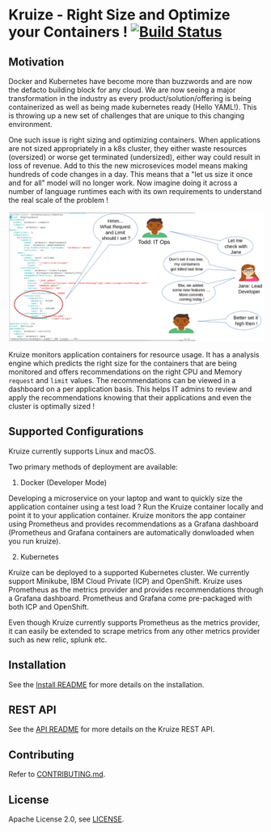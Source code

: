 
# Kruize - Right Size and Optimize your Containers ! [![Build Status](https://travis-ci.org/kruize/kruize.svg?branch=master)](https://travis-ci.org/kruize/kruize)


## Motivation

Docker and Kubernetes have become more than buzzwords and are now the defacto building block for any cloud. We are now seeing a major transformation in the industry as every product/solution/offering is being containerized as well as being made kubernetes ready (Hello YAML!). This is throwing up a new set of challenges that are unique to this changing environment.

One such issue is right sizing and optimizing containers. When applications are not sized appropriately in a k8s cluster, they either waste resources (oversized) or worse get terminated (undersized), either way could result in loss of revenue. Add to this the new microsevices model means making hundreds of code changes in a day. This means that a "let us size it once and for all" model will no longer work. Now imagine doing it across a number of language runtimes each with its own requirements to understand the real scale of the problem !

![DevOps Dilemma](/docs/devops-dilemma.png)

Kruize monitors application containers for resource usage. It has a analysis engine which predicts the right size for the containers that are being monitored and offers recommendations on the right CPU and Memory `request` and `limit` values. The recommendations can be viewed in a dashboard on a per application basis. This helps IT admins to review and apply the recommendations knowing that their applications and even the cluster is optimally sized !

## Supported Configurations

Kruize currently supports Linux and macOS.

Two primary methods of deployment are available:

1. Docker (Developer Mode)

Developing a microservice on your laptop and want to quickly size the application container using a test load ? Run the Kruize container locally and point it to your application container. Kruize monitors the app container using Prometheus and provides recommendations as a Grafana dashboard (Prometheus and Grafana containers are automatically donwloaded when you run kruize).

2. Kubernetes

Kruize can be deployed to a supported Kubernetes cluster. We currently support Minikube, IBM Cloud Private (ICP) and OpenShift. Kruize uses Prometheus as the metrics provider and provides recommendations through a Grafana dashboard. Prometheus and Grafana come pre-packaged with both ICP and OpenShift. 

Even though Kruize currently supports Prometheus as the metrics provider, it can easily be extended to scrape metrics from any other metrics provider such as new relic, splunk etc.


## Installation

See the [Install README](/docs/README.md) for more details on the installation.


## REST API

See the [API README](/docs/API.md) for more details on the Kruize REST API.


## Contributing

Refer to [CONTRIBUTING.md](/CONTRIBUTING.md).

## License

Apache License 2.0, see [LICENSE](/LICENSE).
